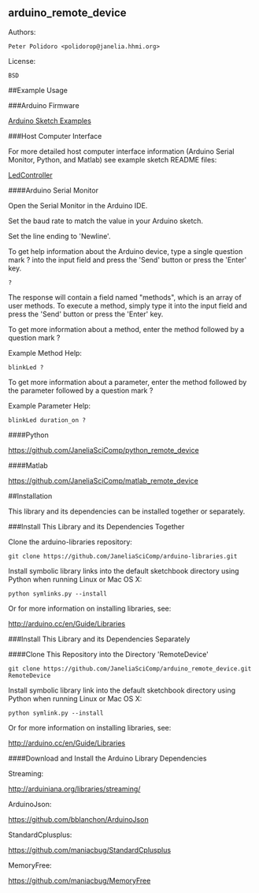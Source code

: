 arduino_remote_device
---------------------

Authors:

    Peter Polidoro <polidorop@janelia.hhmi.org>

License:

    BSD

##Example Usage

###Arduino Firmware

[Arduino Sketch Examples](./examples)

###Host Computer Interface

For more detailed host computer interface information (Arduino Serial
Monitor, Python, and Matlab) see example sketch README files:

[LedController](./examples/LedController)

####Arduino Serial Monitor

Open the Serial Monitor in the Arduino IDE.

Set the baud rate to match the value in your Arduino sketch.

Set the line ending to 'Newline'.

To get help information about the Arduino device, type a single
question mark ? into the input field and press the 'Send' button or
press the 'Enter' key.

```shell
?
```

The response will contain a field named "methods", which is an array
of user methods. To execute a method, simply type it into the input
field and press the 'Send' button or press the 'Enter' key.

To get more information about a method, enter the method followed by
a question mark ?

Example Method Help:

```shell
blinkLed ?
```

To get more information about a parameter, enter the method followed
by the parameter followed by a question mark ?

Example Parameter Help:

```shell
blinkLed duration_on ?
```

####Python

<https://github.com/JaneliaSciComp/python_remote_device>

####Matlab

<https://github.com/JaneliaSciComp/matlab_remote_device>

##Installation

This library and its dependencies can be installed together or
separately.

###Install This Library and its Dependencies Together

Clone the arduino-libraries repository:

```shell
git clone https://github.com/JaneliaSciComp/arduino-libraries.git
```

Install symbolic library links into the default sketchbook directory
using Python when running Linux or Mac OS X:

```shell
python symlinks.py --install
```
Or for more information on installing libraries, see:

<http://arduino.cc/en/Guide/Libraries>

###Install This Library and its Dependencies Separately

####Clone This Repository into the Directory 'RemoteDevice'

```shell
git clone https://github.com/JaneliaSciComp/arduino_remote_device.git RemoteDevice
```

Install symbolic library link into the default sketchbook directory
using Python when running Linux or Mac OS X:

```shell
python symlink.py --install
```
Or for more information on installing libraries, see:

<http://arduino.cc/en/Guide/Libraries>

####Download and Install the Arduino Library Dependencies

Streaming:

<http://arduiniana.org/libraries/streaming/>

ArduinoJson:

<https://github.com/bblanchon/ArduinoJson>

StandardCplusplus:

<https://github.com/maniacbug/StandardCplusplus>

MemoryFree:

<https://github.com/maniacbug/MemoryFree>
